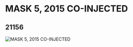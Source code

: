 # MASK 5, 2015 CO-INJECTED
## 21156
![MASK 5, 2015 CO-INJECTED](https://lc-www-live-s.legocdn.com/media/bricks/5/2/6114461.jpg)
